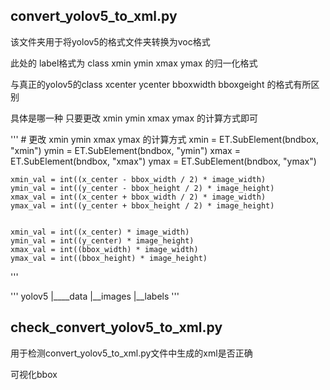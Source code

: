 
## convert_yolov5_to_xml.py


该文件夹用于将yolov5的格式文件夹转换为voc格式

此处的 label格式为 class xmin ymin xmax ymax 的归一化格式

与真正的yolov5的class xcenter ycenter bboxwidth bboxgeight 的格式有所区别 

具体是哪一种 只要更改 xmin ymin xmax ymax 的计算方式即可

'''
    # 更改 xmin ymin xmax ymax 的计算方式 
    xmin = ET.SubElement(bndbox, "xmin")
    ymin = ET.SubElement(bndbox, "ymin")
    xmax = ET.SubElement(bndbox, "xmax")
    ymax = ET.SubElement(bndbox, "ymax")

    
    xmin_val = int((x_center - bbox_width / 2) * image_width)
    ymin_val = int((y_center - bbox_height / 2) * image_height)
    xmax_val = int((x_center + bbox_width / 2) * image_width)
    ymax_val = int((y_center + bbox_height / 2) * image_height)
   

    xmin_val = int((x_center) * image_width)
    ymin_val = int((y_center) * image_height)
    xmax_val = int((bbox_width) * image_width)
    ymax_val = int((bbox_height) * image_height)  
'''

'''
yolov5
    |____data
            |__images
            |__labels
'''
            
## check_convert_yolov5_to_xml.py


用于检测convert_yolov5_to_xml.py文件中生成的xml是否正确  

可视化bbox

